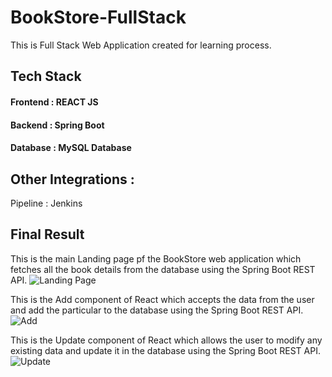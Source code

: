 # BookStore-FullStack
This is Full Stack Web Application created for learning process.

## Tech Stack

#### Frontend : REACT JS
#### Backend : Spring Boot 
#### Database : MySQL Database

## Other Integrations :
 Pipeline : Jenkins

## Final Result

This is the main Landing page pf the BookStore web application which fetches all the book details from the database using the Spring Boot REST API.
![Landing Page](https://user-images.githubusercontent.com/61548445/134767848-7b0eb64b-524c-48be-a8df-73601fb79fd7.JPG)

This is the Add component of React which accepts the data from the user and add the particular to the database using the Spring Boot REST API.
![Add](https://user-images.githubusercontent.com/61548445/134767875-ac335230-0aee-4413-b679-01602c377142.JPG)

This is the Update component of React which allows the user to modify any existing data and update it in the database using the Spring Boot REST API.
![Update](https://user-images.githubusercontent.com/61548445/134767878-9af4afad-90d8-4bbf-9a0f-79b31b9f5ee2.JPG)
